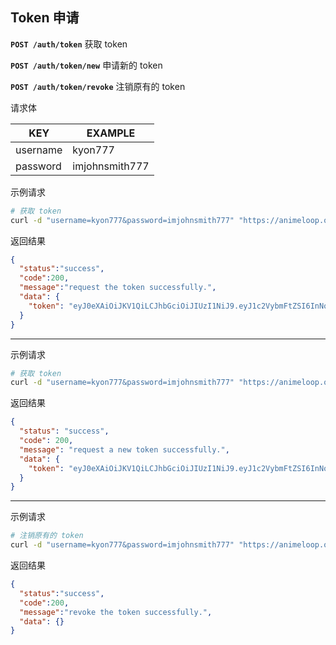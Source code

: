 ## Token 申请

**`POST /auth/token`** 获取 token

**`POST /auth/token/new`** 申请新的 token

**`POST /auth/token/revoke`** 注销原有的 token

请求体

| KEY      | EXAMPLE        |
| -------- | -------------- |
| username | kyon777        |
| password | imjohnsmith777 |

示例请求

```bash
# 获取 token
curl -d "username=kyon777&password=imjohnsmith777" "https://animeloop.org/api/v2/auth/token"
```

返回结果

```json
{
  "status":"success",
  "code":200,
  "message":"request the token successfully.",
  "data": {
    "token": "eyJ0eXAiOiJKV1QiLCJhbGciOiJIUzI1NiJ9.eyJ1c2VybmFtZSI6InNoaW5jdXJyeTIifQ.VMZHgDvyqeUHqN6Wg92CvlphdiwNynuOY5ELdFQTY3w"
  }
}
```

----------------------------

示例请求

```bash
# 获取 token
curl -d "username=kyon777&password=imjohnsmith777" "https://animeloop.org/api/v2/auth/token/new"
```

返回结果

```json
{
  "status": "success",
  "code": 200,
  "message": "request a new token successfully.",
  "data": {
    "token": "eyJ0eXAiOiJKV1QiLCJhbGciOiJIUzI1NiJ9.eyJ1c2VybmFtZSI6InNoaW5jdXJyeTIifQ.VMZHxDvyqeUHaN6Wg92CvlphvicNynuOY5ELdFQTY3w"
  }
}
```

----------------------------

示例请求

```bash
# 注销原有的 token
curl -d "username=kyon777&password=imjohnsmith777" "https://animeloop.org/api/v2/auth/token/revoke"
```

返回结果

```json
{
  "status":"success",
  "code":200,
  "message":"revoke the token successfully.",
  "data": {}
}
```
